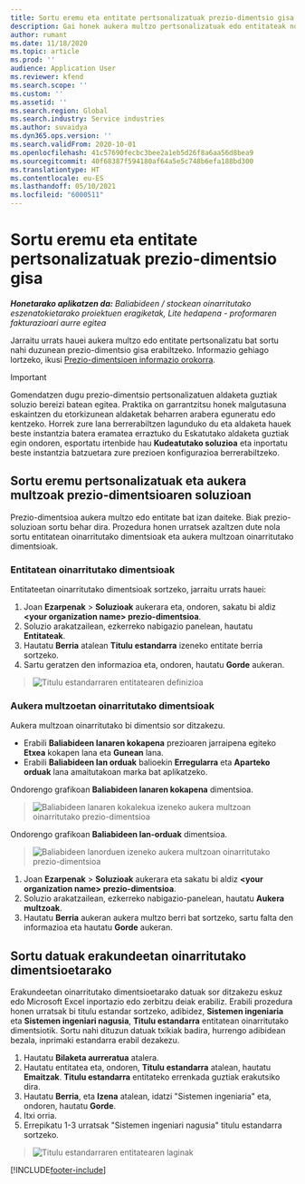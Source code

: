 ```yaml
---
title: Sortu eremu eta entitate pertsonalizatuak prezio-dimentsio gisa
description: Gai honek aukera multzo pertsonalizatuak edo entitateak nola sortu jakiteko informazioa eskaintzen du.
author: rumant
ms.date: 11/18/2020
ms.topic: article
ms.prod: ''
audience: Application User
ms.reviewer: kfend
ms.search.scope: ''
ms.custom: ''
ms.assetid: ''
ms.search.region: Global
ms.search.industry: Service industries
ms.author: suvaidya
ms.dyn365.ops.version: ''
ms.search.validFrom: 2020-10-01
ms.openlocfilehash: 41c57690fecbc3bee2a1eb5d26f8a6aa56d8bea9
ms.sourcegitcommit: 40f68387f594180af64a5e5c748b6efa188bd300
ms.translationtype: HT
ms.contentlocale: eu-ES
ms.lasthandoff: 05/10/2021
ms.locfileid: "6000511"
---
```

# <a name="create-custom-fields-and-entities-as-pricing-dimensions"></a>Sortu eremu eta entitate pertsonalizatuak prezio-dimentsio gisa

_**Honetarako aplikatzen da:** Baliabideen / stockean oinarritutako eszenatokietarako proiektuen eragiketak, Lite hedapena - proformaren fakturazioari aurre egitea_

Jarraitu urrats hauei aukera multzo edo entitate pertsonalizatu bat sortu nahi duzunean prezio-dimentsio gisa erabiltzeko. Informazio gehiago lortzeko, ikusi [Prezio-dimentsioen informazio orokorra](pricing-dimensions-overview.md).  

> [!IMPORTANT]
> Gomendatzen dugu prezio-dimentsio pertsonalizatuen aldaketa guztiak soluzio bereizi batean egitea. Praktika on garrantzitsu honek malgutasuna eskaintzen du etorkizunean aldaketak beharren arabera eguneratu edo kentzeko. Horrek zure lana berrerabiltzen lagunduko du eta aldaketa hauek beste instantzia batera eramatea erraztuko du Eskatutako aldaketa guztiak egin ondoren, esportatu irtenbide hau **Kudeatutako soluzioa** eta inportatu beste instantzia batzuetara zure prezioen konfigurazioa berrerabiltzeko.

  
## <a name="create-custom-fields-and-option-sets-in-the-pricing-dimension-solution"></a>Sortu eremu pertsonalizatuak eta aukera multzoak prezio-dimentsioaren soluzioan

Prezio-dimentsioa aukera multzo edo entitate bat izan daiteke. Biak prezio-soluzioan sortu behar dira. Prozedura honen urratsek azaltzen dute nola sortu entitatean oinarritutako dimentsioak eta aukera multzoan oinarritutako dimentsioak.

### <a name="entity-based-dimensions"></a>Entitatean oinarritutako dimentsioak
Entitateetan oinarritutako dimentsioak sortzeko, jarraitu urrats hauei:

1. Joan **Ezarpenak** > **Soluzioak** aukerara eta, ondoren, sakatu bi aldiz **\<your organization name> prezio-dimentsioa**.
2. Soluzio arakatzailean, ezkerreko nabigazio panelean, hautatu **Entitateak**.
3. Hautatu **Berria** atalean **Titulu estandarra** izeneko entitate berria sortzeko. 
4. Sartu geratzen den informazioa eta, ondoren, hautatu **Gorde** aukeran.

> ![Titulu estandarraren entitatearen definizioa](media/Standard-Title-entity-definition.png)

### <a name="option-set-based-dimensions"></a>Aukera multzoetan oinarritutako dimentsioak 
Aukera multzoan oinarritutako bi dimentsio sor ditzakezu. 

- Erabili **Baliabideen lanaren kokapena** prezioaren jarraipena egiteko **Etxea** kokapen lana eta **Gunean** lana. 
- Erabili **Baliabideen lan orduak** balioekin **Erregularra** eta **Aparteko orduak** lana amaitutakoan marka bat aplikatzeko.

Ondorengo grafikoan **Baliabideen lanaren kokapena** dimentsioa. 

> ![Baliabideen lanaren kokalekua izeneko aukera multzoan oinarritutako prezio-dimentsioa](media/Option-set-PD-called-Resource-Work-Location.png)

Ondorengo grafikoan **Baliabideen lan-orduak** dimentsioa. 

> ![Baliabideen lanorduen izeneko aukera multzoan oinarritutako prezio-dimentsioa](media/Option-set-PD-called-Resource-Work-Hours.png)

1. Joan **Ezarpenak** > **Soluzioak** aukerara eta sakatu bi aldiz **\<your organization name> prezio-dimentsioa**. 
2. Soluzio arakatzailean, ezkerreko nabigazio-panelean, hautatu **Aukera multzoak**. 
3. Hautatu **Berria** aukeran aukera multzo berri bat sortzeko, sartu falta den informazioa eta hautatu **Gorde** aukeran.

## <a name="create-data-for-entity-based-dimensions"></a>Sortu datuak erakundeetan oinarritutako dimentsioetarako

Erakundeetan oinarritutako dimentsioetarako datuak sor ditzakezu eskuz edo Microsoft Excel inportazio edo zerbitzu deiak erabiliz. Erabili prozedura honen urratsak bi titulu estandar sortzeko, adibidez, **Sistemen ingeniaria** eta **Sistemen ingeniari nagusia**, **Titulu estandarra** entitatean oinarritutako dimentsiotik. Sortu nahi dituzun datuak txikiak badira, hurrengo adibidean bezala, inprimaki estandarra erabil dezakezu.

1. Hautatu **Bilaketa aurreratua** atalera.
2. Hautatu entitatea eta, ondoren, **Titulu estandarra** atalean, hautatu **Emaitzak**. **Titulu estandarra** entitateko errenkada guztiak erakutsiko dira.
3. Hautatu **Berria**, eta **Izena** atalean, idatzi "Sistemen ingeniaria" eta, ondoren, hautatu **Gorde**.
4. Itxi orria. 
5. Errepikatu 1-3 urratsak "Sistemen ingeniari nagusia" titulu estandarra sortzeko.

> ![Titulu estandarraren entitatearen laginak](media/ST-data.png)


[!INCLUDE[footer-include](../includes/footer-banner.md)]
